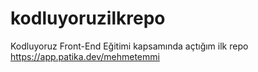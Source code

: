 # kodluyoruzilkrepo
Kodluyoruz Front-End Eğitimi kapsamında açtığım ilk repo
https://app.patika.dev/mehmetemmi
